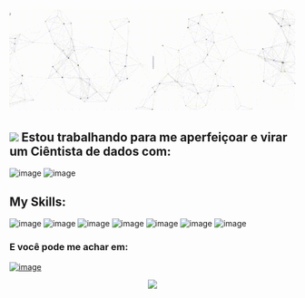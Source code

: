 <h1 align="center">
  <img src="https://github.com/EvertonMutti/Evertonmutti/raw/main/Contents/Header - Everton Mutti.gif" alt="Oi, eu sou o Everton">
</h1>

<h2><img src="https://emojis.slackmojis.com/emojis/images/1621024394/39092/cat-roll.gif?1621024394" width="28"> Estou trabalhando para me aperfeiçoar e virar um Ciêntista de dados com:</h2>

![image](https://user-images.githubusercontent.com/84800212/170879176-b88d62f5-333f-4421-8321-7eb9fcdd855f.png)
![image](https://user-images.githubusercontent.com/84800212/170879189-e0967b5b-72ca-4fd9-919a-cd9ab29b0100.png)


<h2>
  My Skills:
</h2>

![image](https://user-images.githubusercontent.com/84800212/170879346-d37ce4db-84e0-4b68-9fa6-a32dcb53b4cf.png)
![image](https://user-images.githubusercontent.com/84800212/170879353-7d208c7f-45d3-4ba3-aa4b-94b7e9bfb528.png)
![image](https://user-images.githubusercontent.com/84800212/170879357-ad72281f-b689-4421-9c5c-874745650c27.png)
![image](https://user-images.githubusercontent.com/84800212/170879365-15dab68f-eefb-43ef-a574-e23e6bbfb377.png)
![image](https://user-images.githubusercontent.com/84800212/170879382-42f544d9-02b1-4d03-ad1b-f400e48ee3d5.png)
![image](https://user-images.githubusercontent.com/84800212/170879176-b88d62f5-333f-4421-8321-7eb9fcdd855f.png)
![image](https://user-images.githubusercontent.com/84800212/170879189-e0967b5b-72ca-4fd9-919a-cd9ab29b0100.png)



 <!-- [![card](https://github-readme-stats.vercel.app/api?username=EvertonMutti&theme=default)](https://github.com/EvertonMutti/)
<br>
[![EvertonMutti](https://github-readme-stats.vercel.app/api/top-langs/?username=EvertonMutti&hide=html&layout=compact&theme=default)](https://github.com/EvertonMutti/) -->

<h3> E você pode me achar em: </h3> 

[![image](https://user-images.githubusercontent.com/84800212/170803250-ef28db2a-0d73-47a0-886e-e32505358d33.png)](https://www.linkedin.com/in/evertonmutti/)


<div align="center">
   <img src="https://github.com/EvertonMutti/Evertonmutti/raw/main/Contents/The Witcher 3- Wild Hunt Main.gif"
</div>
